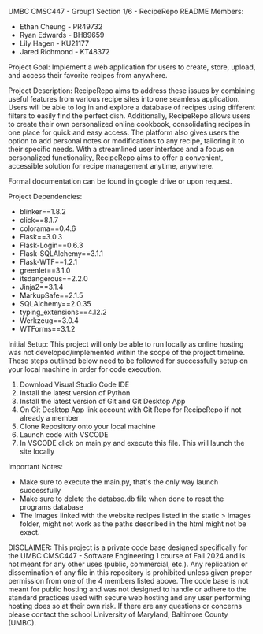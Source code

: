 UMBC CMSC447 - Group1 Section 1/6 - RecipeRepo README
Members:
* Ethan Cheung - PR49732
* Ryan Edwards - BH89659
* Lily Hagen - KU21177
* Jared Richmond - KT48372

Project Goal:
Implement a web application for users to create, store, upload, and access their favorite recipes from anywhere.

Project Description:
RecipeRepo aims to address these issues by combining useful features from various recipe sites into one seamless application. Users will be able to log in and explore a database of recipes using different filters to easily find the perfect dish. Additionally, RecipeRepo allows users to create their own personalized online cookbook, consolidating recipes in one place for quick and easy access. The platform also gives users the option to add personal notes or modifications to any recipe, tailoring it to their specific needs. With a streamlined user interface and a focus on personalized functionality, RecipeRepo aims to offer a convenient, accessible solution for recipe management anytime, anywhere.

Formal documentation can be found in google drive or upon request.

Project Dependencies:
* blinker==1.8.2
* click==8.1.7
* colorama==0.4.6
* Flask==3.0.3
* Flask-Login==0.6.3
* Flask-SQLAlchemy==3.1.1
* Flask-WTF==1.2.1
* greenlet==3.1.0
* itsdangerous==2.2.0
* Jinja2==3.1.4
* MarkupSafe==2.1.5
* SQLAlchemy==2.0.35
* typing_extensions==4.12.2
* Werkzeug==3.0.4
* WTForms==3.1.2

Initial Setup:
This project will only be able to run locally as online hosting was not developed/implemented within the scope of the project timeline. These steps outlined below need to be followed for successfully setup on your local machine in order for code execution.

1) Download Visual Studio Code IDE
2) Install the latest version of Python
3) Install the latest version of Git and Git Desktop App
4) On Git Desktop App link account with Git Repo for RecipeRepo if not already a member
5) Clone Repository onto your local machine
6) Launch code with VSCODE
7) In VSCODE click on main.py and execute this file. This will launch the site locally

Important Notes:
* Make sure to execute the main.py, that's the only way launch successfully
* Make sure to delete the databse.db file when done to reset the programs database
* The Images linked with the website recipes listed in the static > images folder, might not work as the paths described in the html might not be exact.


DISCLAIMER:
This project is a private code base designed specifically for the UMBC CMSC447 - Software Engineering 1 course of Fall 2024 and is not meant for any other uses (public, commercial, etc.). Any replication or dissemination of any file in this repository is prohibited unless given proper permission from one of the 4 members listed above. The code base is not meant for public hosting and was not designed to handle or adhere to the standard practices used with secure web hosting and any user performing hosting does so at their own risk.
If there are any questions or concerns please contact the school University of Maryland, Baltimore County (UMBC).
